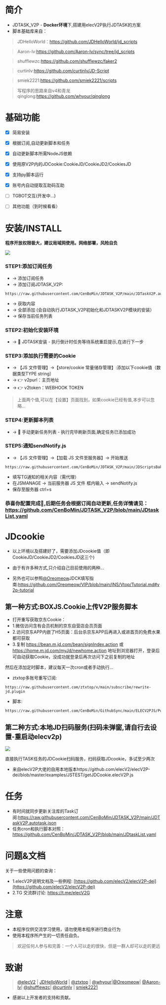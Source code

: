 # 简介

- JDTASK_V2P - **Docker环境**下,搭建用elecV2P执行JDTASK的方案
- 脚本基础库来自：
>  JDHelloWorld：https://github.com/JDHelloWorld/jd_scripts

>  Aaron-lv:https://github.com/Aaron-lv/sync/tree/jd_scripts

>  shufflewzc:https://github.com/shufflewzc/faker2

>  curtinlv:https://github.com/curtinlv/JD-Script

>  smiek2221:https://github.com/smiek2221/scripts

>  写程序的思路来自v4和青龙qinglong:https://github.com/whyour/qinglong


# 基础功能

- [x] 简易安装
- [x] 根据订阅,自动更新脚本和任务
- [x] 自动更新脚本所需NodeJS依赖
- [x] 使用原V2P内的JDCookie:CookieJD/CookieJD2/CookiesJD
- [x] 支持py脚本运行
- [x] 账号内自动提取互助码互助
- [ ] TGBOT交互(开发中...)
- [ ] 其他功能（到时候看看）




# 安装/INSTALL

**程序开放权限极大，建议局域网使用。网络部署，风险自负**

![](https://raw.githubusercontent.com/CenBoMin/JDTASK_V2P/main/PNGFile/inti.png)

### STEP1:添加订阅任务
- → 添加订阅任务  
- → 添加订阅JDTASK_V2P:
```
https://raw.githubusercontent.com/CenBoMin/JDTASK_V2P/main/JDTaskV2P.autotask.json
```
- → 获取内容
- → 全部添加 (会自动执行JDTASK_V2P初始化和JDTASKV2P模块的安装）
- → 保存当前任务列表

### STEP2:初始化安装环境
- → 🌟 JDTASK安装 - 执行倒计时任务等待系统重启提示,在进行下一步

### STEP3:添加执行需要的Cookie
- → 【JS 文件管理】→【store/cookie 常量储存管理】:添加以下cookie值（数据类型TYPE string）
- → 👉 v2purl：主页地址  
- → 👉 v2token：WEBHOOK TOKEN
> 上面两个值,可以在【设置】页面找到，如果cookie已经有值,本步可以忽略...

### STEP4:更新脚本列表
- → 🌟 手动更新任务列表 - 执行完毕刷新页面,确定任务已添加成功

### STEP5:通知sendNotify.js
- → 【JS 文件管理】→【加载 JS 文件至服务器】→ 开始推送
```
https://raw.githubusercontent.com/CenBoMin/JDTASK_V2P/main/JDScriptsBak/sendNotify.js
```
- 填写TG通知的相关内容（需代理）
- 在JSMANAGE → 当前服务器 JS 文件 框内输入 → sendNotify.js
- 保存至服务器 ctrl+s

### 恭喜你配置完成🎉,后期任务会根据订阅自动更新,任务详情请见：https://github.com/CenBoMin/JDTASK_V2P/blob/main/JDtaskList.yaml




# JDcookie
- 以上环境以及搭建好了，需要添加JDcookie值（即CookieJD/CookieJD2/CookiesJD这三个)
- 由于有许多种方式,只介绍自己目前使用的两种...

- 另外也可以参照[@Oreomeow](https://github.com/Oreomeow)JDCK填写指南:https://github.com/Oreomeow/VIP/blob/main/INS/Vtop/Tutorial.md#v2p-tutorial

## 第一种方式:BOXJS.Cookie上传V2P服务脚本


- 打开重写获取京东Cookie：
- 1.微信访问含有会员机制的京东自营店会员页面
- 2.访问京东APP内嵌了H5页面：后台杀京东APP后再进入或进首页的免费水果都可获取
- 3.复制 https://bean.m.jd.com/bean/signIndex.action 或 https://home.m.jd.com/myJd/newhome.action 地址到浏览器打开，登录后可自动获取Cookie，没成功就登录后再次访问下之前复制的地址

然后在添加定时脚本，建议每天一次cron或者手动执行...

- ztxtop多账号重写订阅:
```
https://raw.githubusercontent.com/ztxtop/x/main/subscribe/rewrite-jd.plugin
```
- 脚本:
```
https://raw.githubusercontent.com/CenBoMin/GithubSync/main/ELECV2PJS/PushBoxjsCookie_elecV2p.js
```

## 第二种方式:本地JD扫码服务(扫码未弹窗,请自行去设置-重启动elecv2p)


![](https://raw.githubusercontent.com/CenBoMin/JDTASK_V2P/main/PNGFile/cookie.png)

直接执行TASK任务的JDCookie扫码服务，扫码获取JDcookie，多试至少两次


- 来自elecV2P大佬的自用本地版本https://github.com/elecV2/elecV2P-dei/blob/master/examples/JSTEST/getJDCookie.elecV2P.js


# 任务
- 有时间就同步更新关注库的Task订阅:https://raw.githubusercontent.com/CenBoMin/JDTASK_V2P/main/JDTaskV2P.autotask.json
- 任务cron和执行脚本对照：https://github.com/CenBoMin/JDTASK_V2P/blob/main/JDtaskList.yaml


# 问题&文档

关于一些使用问题的查询：
- 1.elecV2P说明文档及一些例程: [https://github.com/elecV2/elecV2P-dei](https://github.com/elecV2/elecV2P-dei)
- 2.TG 交流群讨论: https://t.me/elecV2G


# 注意

- 本程序仅供交流学习使用，请勿使用本程序进行商业行为
- 使用本程序所产生的一切责任自负。
> 欢迎任何人参与和完善：一个人可以走的很快，但是一群人却可以走的更远


# 致谢
>  [@elecV2](https://github.com/elecV2) | [JDHelloWorld](https://github.com/JDHelloWorld) | [@ztxtop](https://github.com/ztxtop) | [@whyour](https://github.com/whyour)|[@Oreomeow](https://github.com/Oreomeow)| [@Aaron-lv](https://github.com/Aaron-lv/sync/tree/jd_scripts)| [@shufflewzc](https://github.com/shufflewzc/faker2)| [@curtinlv](https://github.com/curtinlv/JD-Script) | [smiek2221](https://github.com/smiek2221/scripts)

- 感谢以上开发者的支持和贡献。
